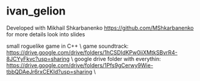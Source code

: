 # ivan_gelion
Developed with Mikhail Shkarbanenko https://github.com/MShkarbanenko for more details look into slides

small roguelike game in C++ \\
game soundtrack: https://drive.google.com/drive/folders/1hCSDIdKPw0iiXMtkSBvrR4-8JCYyFkvc?usp=sharing \\
google drive folder with everythin: https://drive.google.com/drive/folders/1Pfs9gCerwy9Wie-tbbQDAeJr6rxCEKId?usp=sharing \\
